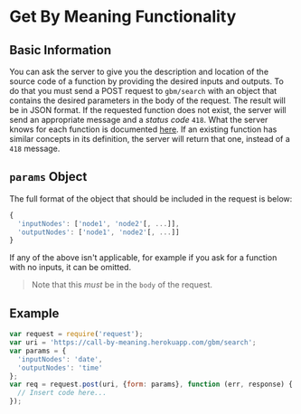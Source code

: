 # Get By Meaning Functionality

## Basic Information

You can ask the server to give you the description and location of the source code of a function by providing the desired inputs and outputs. To do that you must send a POST request to `gbm/search` with an object that contains the desired parameters in the body of the request. The result will be in JSON format. If the requested function does not exist, the server will send an appropriate message and a *status code* `418`. What the server knows for each function is documented [here](./MODELS.md). If an existing function has similar concepts in its definition, the server will return that one, instead of a `418` message.

## `params` Object

The full format of the object that should be included in the request is below:

``` javascript
{
  'inputNodes': ['node1', 'node2'[, ...]],
  'outputNodes': ['node1', 'node2'[, ...]]
}
```

If any of the above isn't applicable, for example if you ask for a function with no inputs, it can be omitted.

> Note that this *must* be in the `body` of the request.

## Example

``` javascript
var request = require('request');
var uri = 'https://call-by-meaning.herokuapp.com/gbm/search';
var params = {
  'inputNodes': 'date',
  'outputNodes': 'time'
};
var req = request.post(uri, {form: params}, function (err, response) {
  // Insert code here...
});
```